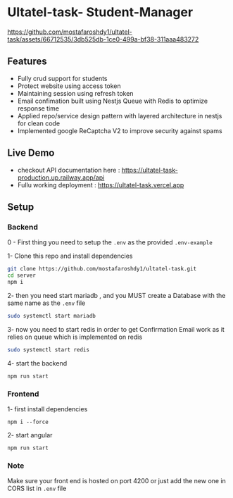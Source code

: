 # Ultatel-task- Student-Manager


https://github.com/mostafaroshdy1/ultatel-task/assets/66712535/3db525db-1ce0-499a-bf38-311aaa483272



## Features
- Fully crud support for students
- Protect website using access token
- Maintaining session using refresh token
- Email confimation built using Nestjs Queue with Redis to optimize response time
- Applied repo/service design pattern with layered architecture in nestjs for clean code
- Implemented google ReCaptcha V2 to improve security against spams

## Live Demo
- checkout API documentation here : https://ultatel-task-production.up.railway.app/api
- Fullu working deployment : https://ultatel-task.vercel.app

## Setup
### Backend

0 - First thing you need to setup the ```.env``` as the provided ```.env-example```

1- Clone this repo and install dependencies
```sh
git clone https://github.com/mostafaroshdy1/ultatel-task.git
cd server
npm i
```
2- then you need start mariadb , and you MUST create a Database with the same name as the ```.env``` file
```sh
sudo systemctl start mariadb
```

3- now you need to start redis in order to get Confirmation Email work as it relies on queue which is implemented on redis
```sh
sudo systemctl start redis
```
4- start the backend
```
npm run start
```

### Frontend
1- first install dependencies 
```
npm i --force
```
2- start angular
```
npm run start
```
### Note
Make sure your front end is hosted on port 4200 or just add the new one in CORS list in ```.env``` file
